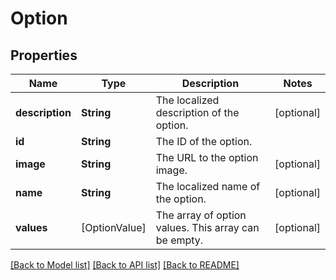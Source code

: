 # Option

## Properties
Name | Type | Description | Notes
------------ | ------------- | ------------- | -------------
**description** | **String** | The localized description of the option. | [optional] 
**id** | **String** | The ID of the option. | 
**image** | **String** | The URL to the option image. | [optional] 
**name** | **String** | The localized name of the option. | [optional] 
**values** | [OptionValue] | The array of option values. This array can be empty. | [optional] 

[[Back to Model list]](../README.md#documentation-for-models) [[Back to API list]](../README.md#documentation-for-api-endpoints) [[Back to README]](../README.md)


